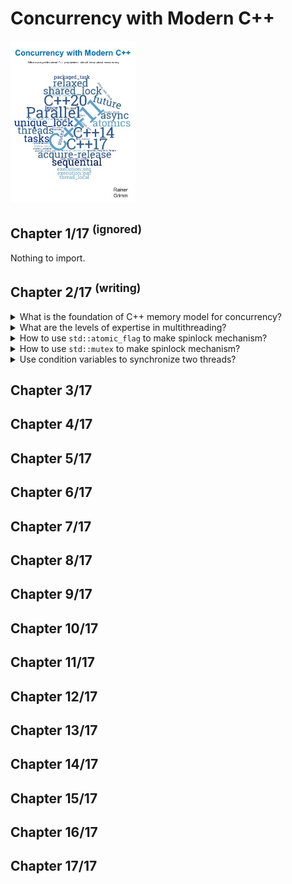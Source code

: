 # Concurrency with Modern C++
<img src="../covers/concurrency-with-modern-cpp.jpg" width="200"/>

## Chapter 1/17 <sup>(ignored)</sup>

Nothing to import.

## Chapter 2/17 <sup>(writing)</sup>

<details>
<summary>What is the foundation of C++ memory model for concurrency?</summary>

> The C++ memory model has to deal with the following points:
>
> - **Atomic operations**: operations that can be performed without interruption.
> - **Partial ordering of operations**: sequences of operations that must not be reordered.
> - **Visible effects** of operations guarantees when operations on shared variables are visible to other threads.
>
> ---
> **Resources**
> - Concurrency with Modern C++ - Chapter 2
>
> ---
> **References**
> ---
</details>

<details>
<summary>What are the levels of expertise in multithreading?</summary>

> To deal with multithreading, we should be an expert.
> In case we want to deal with atomics (sequencial consistency), we should open the door to the next level of expertise.
> When we talk about the aquire-release semantic, or relaxed semantics we advance one step higher to the next expertise level.
>
> 1. Multithreading
> 2. Sequencial Consistency
> 3. Aquire-release Semantic
> 4. Relaxed Semantic
>
> ---
> **Resources**
> - Concurrency with Modern C++ - Chapter 2
>
> ---
> **References**
> ---
</details>

<details>
<summary>How to use <code>std::atomic_flag</code> to make spinlock mechanism?</summary>

> Spinlock mechanism can be implemented lock-free using atomic library.
>
> `std::atomic_flag` is an atomic boolean. It has a clear and a set state.
> There are two methods in `std::atomic_flag`, the `clear()` which sets its
> value to `false`. Withe the `test_and_set()` method you can set the value
> back to `true` and return the previous value. There is no method to ask for
> the current value.
>
> To use `std::atomic_flag` it must be initialized to `false` with the constant
> `ATOMIC_FLAG_INIT`.
>
> The `std::atomic_flag` has to be initialized with the statement
> `std::atomic_flag = ATOMIC_FLAG_INIT`. Other initialization contexts such as
> `std::atomic_flag{ATOMIC_FLAG_INIT}` are unspecified.
>
> ```cpp
> #include <atomic>
> #include <thread>
> #include <chrono>
>
> class task_unit
> {
> public:
>     void do_something()
>     {
>         lock();
>         std::this_thread::sleep_for(std::chrono::seconds{1});
>         unlock();
>     }
>
> private:
>     void lock() { while (flag.test_and_set()); }
>     void unlock() { flag.clear(); }
>
> private:
>     std::atomic_flag flag = ATOMIC_FLAG_INIT;
> };
>
> int main()
> {
>     task_unit task;
>
>     std::thread taskA{&task_unit::do_something, &task};
>     std::thread taskB{&task_unit::do_something, &task};
>
>     taskA.join();
>     taskB.join();
> }
> ``````
> ---
> **Resources**
> - 2.3.2.1
>
> ---
> **References**
> - [std::atomic\_flag](https://en.cppreference.com/w/cpp/atomic/atomic_flag)
> ---
</details>

<details>
<summary>How to use <code>std::mutex</code> to make spinlock mechanism?</summary>

> Using `std::atomic_flag` is more straightforward and fast.
>
> ```cpp
> #include <iostream>
> #include <thread>
> #include <chrono>
> #include <mutex>
>
> class task_unit
> {
> public:
>     void do_something()
>     {
>         _lock.lock();
>         std::this_thread::sleep_for(std::chrono::seconds{1});
>         _lock.unlock();
>     }
>
> private:
>     std::mutex _lock;
> };
>
> int main()
> {
>     task_unit task;
>
>     std::thread taskA{&task_unit::do_something, &task};
>     std::thread taskB{&task_unit::do_something, &task};
>
>     taskA.join();
>     taskB.join();
> }
> ``````
>
> ---
> **Resources**
> - 2.3.2.1.1
>
> ---
> **References**
> - [std::mutex](https://en.cppreference.com/w/cpp/thread/mutex)
> ---
</details>

<details>
<summary>Use condition variables to synchronize two threads?</summary>

> ```cpp
> #include <condition_variable>
> #include <iostream>
> #include <thread>
> #include <mutex>
> #include <vector>
>
> class some_task
> {
> public:
>     some_task(): _mutex{}, _cond{}, _shared{}, _accessible{}
>     {
>         std::thread t1{&some_task::wait_for_work, this};
>         std::thread t2{&some_task::prepare_data, this};
>         t1.join();
>         t2.join();
>     }
>
>     void wait_for_work()
>     {
>         std::cerr << "Waiting" << std::endl;
>         std::unique_lock<std::mutex> lock(_mutex);
>         _cond.wait(lock, [this]() { return _accessible; });
>         _shared.push_back(4);
>         std::cerr << "Work complete" << std::endl;
>     }
>
>     void prepare_data()
>     {
>         _shared = {1, 2, 3};
>
>         {
>             std::lock_guard<std::mutex> lock(_mutex);
>             _accessible = true;
>         }
>
>         std::cerr << "Data preparation complete" << std::endl;
>         _cond.notify_one();
>     }
>
>     void print_data()
>     {
>         for (auto value: _shared)
>         {
>             std::cout << value << " ";
>         }
>     }
>
> private:
>     std::mutex _mutex;
>     std::condition_variable _cond;
>     std::vector<int> _shared;
>     bool _accessible;
> };
>
> int main()
> {
>     some_task task{};
> }
> ``````
>
> ---
> **Resources**
> - Concurrency with Modern C++ - Chapter 2
> ---
> **References**
> ---
</details>

## Chapter 3/17
## Chapter 4/17
## Chapter 5/17
## Chapter 6/17
## Chapter 7/17
## Chapter 8/17
## Chapter 9/17
## Chapter 10/17
## Chapter 11/17
## Chapter 12/17
## Chapter 13/17
## Chapter 14/17
## Chapter 15/17
## Chapter 16/17
## Chapter 17/17
